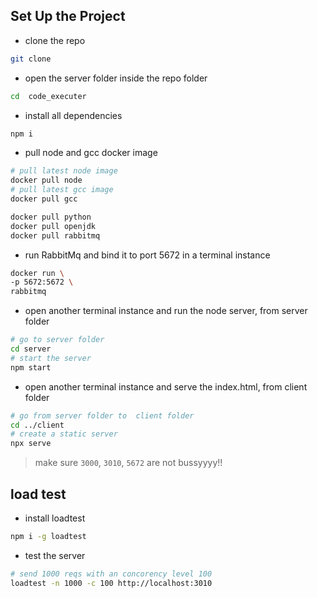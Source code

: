 ## Set Up the Project
- clone the repo
```bash
git clone 
```
- open the server folder inside the repo folder 
```bash
cd  code_executer
```

- install all dependencies
```bash
npm i
```
- pull node and gcc docker image
```bash
# pull latest node image
docker pull node
# pull latest gcc image
docker pull gcc

docker pull python
docker pull openjdk
docker pull rabbitmq

```
- run RabbitMq and bind it to port 5672 in a terminal instance
```bash
docker run \
-p 5672:5672 \
rabbitmq
```
- open another terminal instance and run the node server, from server folder
```bash
# go to server folder
cd server
# start the server
npm start
```
- open another terminal instance and serve the index.html, from client folder
```bash
# go from server folder to  client folder
cd ../client
# create a static server 
npx serve
```

> make sure `3000`, `3010`, `5672` are not bussyyyy!!

## load test
- install loadtest
```bash
npm i -g loadtest
```

- test the server
```bash
# send 1000 reqs with an concorency level 100
loadtest -n 1000 -c 100 http://localhost:3010
```


